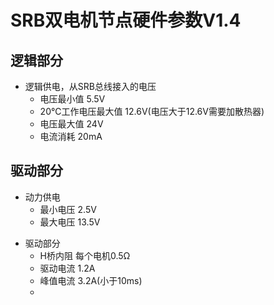 # SRB双电机节点硬件参数V1.4
## 逻辑部分
* 逻辑供电，从SRB总线接入的电压
  - 电压最小值 5.5V
  - 20℃工作电压最大值 12.6V(电压大于12.6V需要加散热器)
  - 电压最大值 24V
  - 电流消耗 20mA
## 驱动部分
* 动力供电
  - 最小电压 2.5V
  - 最大电压 13.5V
- 驱动部分
  - H桥内阻 每个电机0.5Ω
  - 驱动电流 1.2A
  - 峰值电流 3.2A(小于10ms)
  - 
